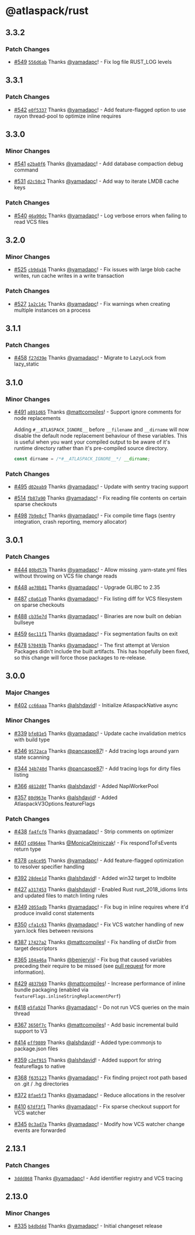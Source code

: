 # @atlaspack/rust

## 3.3.2

### Patch Changes

- [#549](https://github.com/atlassian-labs/atlaspack/pull/549) [`556d6ab`](https://github.com/atlassian-labs/atlaspack/commit/556d6ab8ede759fa7f37fcd3f4da336ef1c55e8f) Thanks [@yamadapc](https://github.com/yamadapc)! - Fix log file RUST_LOG levels

## 3.3.1

### Patch Changes

- [#542](https://github.com/atlassian-labs/atlaspack/pull/542) [`e0f5337`](https://github.com/atlassian-labs/atlaspack/commit/e0f533757bd1019dbd108a04952c87da15286e09) Thanks [@yamadapc](https://github.com/yamadapc)! - Add feature-flagged option to use rayon thread-pool to optimize inline requires

## 3.3.0

### Minor Changes

- [#541](https://github.com/atlassian-labs/atlaspack/pull/541) [`e2ba0f6`](https://github.com/atlassian-labs/atlaspack/commit/e2ba0f69702656f3d1ce95ab1454e35062b13b39) Thanks [@yamadapc](https://github.com/yamadapc)! - Add database compaction debug command

- [#531](https://github.com/atlassian-labs/atlaspack/pull/531) [`d2c50c2`](https://github.com/atlassian-labs/atlaspack/commit/d2c50c2c020888b33bb25b8690d9320c2b69e2a6) Thanks [@yamadapc](https://github.com/yamadapc)! - Add way to iterate LMDB cache keys

### Patch Changes

- [#540](https://github.com/atlassian-labs/atlaspack/pull/540) [`46a90dc`](https://github.com/atlassian-labs/atlaspack/commit/46a90dccd019a26b222c878a92d23acc75dc67c5) Thanks [@yamadapc](https://github.com/yamadapc)! - Log verbose errors when failing to read VCS files

## 3.2.0

### Minor Changes

- [#525](https://github.com/atlassian-labs/atlaspack/pull/525) [`cb9da16`](https://github.com/atlassian-labs/atlaspack/commit/cb9da16fb2648e7f53c64df0313f60d5fb8970cc) Thanks [@yamadapc](https://github.com/yamadapc)! - Fix issues with large blob cache writes, run cache writes in a write transaction

### Patch Changes

- [#527](https://github.com/atlassian-labs/atlaspack/pull/527) [`1a2c14c`](https://github.com/atlassian-labs/atlaspack/commit/1a2c14c3cd4587551cc12e94d0680c8b71ea12bf) Thanks [@yamadapc](https://github.com/yamadapc)! - Fix warnings when creating multiple instances on a process

## 3.1.1

### Patch Changes

- [#458](https://github.com/atlassian-labs/atlaspack/pull/458) [`f27d39e`](https://github.com/atlassian-labs/atlaspack/commit/f27d39e767b06def059944b3bc5fd50797eaea96) Thanks [@yamadapc](https://github.com/yamadapc)! - Migrate to LazyLock from lazy_static

## 3.1.0

### Minor Changes

- [#491](https://github.com/atlassian-labs/atlaspack/pull/491) [`a891d65`](https://github.com/atlassian-labs/atlaspack/commit/a891d652bc4eb3d757d381adf65c5083f706effc) Thanks [@mattcompiles](https://github.com/mattcompiles)! - Support ignore comments for node replacements

  Adding `#__ATLASPACK_IGNORE__` before `__filename` and `__dirname` will now disable the default node replacement behaviour of these variables. This is useful when you want your compiled output to be aware of it's runtime directory rather than it's pre-compiled source directory.

  ```js
  const dirname = /*#__ATLASPACK_IGNORE__*/ __dirname;
  ```

### Patch Changes

- [#495](https://github.com/atlassian-labs/atlaspack/pull/495) [`d02eab9`](https://github.com/atlassian-labs/atlaspack/commit/d02eab95eb60bf7457e0869af0b773608592c0e6) Thanks [@yamadapc](https://github.com/yamadapc)! - Update with sentry tracing support

- [#514](https://github.com/atlassian-labs/atlaspack/pull/514) [`fb87a90`](https://github.com/atlassian-labs/atlaspack/commit/fb87a901973776b33ca4ce530e9d71669a9bd36d) Thanks [@yamadapc](https://github.com/yamadapc)! - Fix reading file contents on certain sparse checkouts

- [#498](https://github.com/atlassian-labs/atlaspack/pull/498) [`7b9e8cf`](https://github.com/atlassian-labs/atlaspack/commit/7b9e8cf29e01a98e72e46b2b2fb74ccc514f4463) Thanks [@yamadapc](https://github.com/yamadapc)! - Fix compile time flags (sentry integration, crash reporting, memory allocator)

## 3.0.1

### Patch Changes

- [#444](https://github.com/atlassian-labs/atlaspack/pull/444) [`80bd57b`](https://github.com/atlassian-labs/atlaspack/commit/80bd57b9f9e966563957dee0780d956a682eb2d4) Thanks [@yamadapc](https://github.com/yamadapc)! - Allow missing .yarn-state.yml files without throwing on VCS file change reads

- [#448](https://github.com/atlassian-labs/atlaspack/pull/448) [`ae70b81`](https://github.com/atlassian-labs/atlaspack/commit/ae70b810384cf58f9c57d341ab4c925c7bb2060c) Thanks [@yamadapc](https://github.com/yamadapc)! - Upgrade GLIBC to 2.35

- [#487](https://github.com/atlassian-labs/atlaspack/pull/487) [`c0a61a9`](https://github.com/atlassian-labs/atlaspack/commit/c0a61a92405b6830fe39cc17622cc2e97bf02dd7) Thanks [@yamadapc](https://github.com/yamadapc)! - Fix listing diff for VCS filesystem on sparse checkouts

- [#488](https://github.com/atlassian-labs/atlaspack/pull/488) [`cb35e7d`](https://github.com/atlassian-labs/atlaspack/commit/cb35e7d2b90b372de8401792915f12f410508d24) Thanks [@yamadapc](https://github.com/yamadapc)! - Binaries are now built on debian bullseye

- [#459](https://github.com/atlassian-labs/atlaspack/pull/459) [`6ec11f1`](https://github.com/atlassian-labs/atlaspack/commit/6ec11f10a9366fb8a9fc0475c7678235056bd80e) Thanks [@yamadapc](https://github.com/yamadapc)! - Fix segmentation faults on exit

- [#478](https://github.com/atlassian-labs/atlaspack/pull/478) [`570493b`](https://github.com/atlassian-labs/atlaspack/commit/570493beaf754e7985aebc7daaaf6dfcfa8fe56b) Thanks [@yamadapc](https://github.com/yamadapc)! - The first attempt at Version Packages didn't include the built artifacts.
  This has hopefully been fixed, so this change will force those packages to re-release.

## 3.0.0

### Major Changes

- [#402](https://github.com/atlassian-labs/atlaspack/pull/402) [`cc66aaa`](https://github.com/atlassian-labs/atlaspack/commit/cc66aaa66d67dd0cb89e083f387a278e74aad3f0) Thanks [@alshdavid](https://github.com/alshdavid)! - Initialize AtlaspackNative async

### Minor Changes

- [#339](https://github.com/atlassian-labs/atlaspack/pull/339) [`bfe81e5`](https://github.com/atlassian-labs/atlaspack/commit/bfe81e551c4e4bb2cac7fc4745222e66962c1728) Thanks [@yamadapc](https://github.com/yamadapc)! - Update cache invalidation metrics with build type

- [#346](https://github.com/atlassian-labs/atlaspack/pull/346) [`9572aca`](https://github.com/atlassian-labs/atlaspack/commit/9572aca2a2313a3c05551f73e556128e77a37732) Thanks [@pancaspe87](https://github.com/pancaspe87)! - Add tracing logs around yarn state scanning

- [#344](https://github.com/atlassian-labs/atlaspack/pull/344) [`34b740d`](https://github.com/atlassian-labs/atlaspack/commit/34b740d4e2449fba7b50cb9708c56d8033dca5b9) Thanks [@pancaspe87](https://github.com/pancaspe87)! - Add tracing logs for dirty files listing

- [#366](https://github.com/atlassian-labs/atlaspack/pull/366) [`4812d0f`](https://github.com/atlassian-labs/atlaspack/commit/4812d0f7400af0f8416f1b7175ecb87700860a68) Thanks [@alshdavid](https://github.com/alshdavid)! - Added NapiWorkerPool

- [#357](https://github.com/atlassian-labs/atlaspack/pull/357) [`80d963e`](https://github.com/atlassian-labs/atlaspack/commit/80d963ed950f5d742ebd78014cf74f3c65cd4474) Thanks [@alshdavid](https://github.com/alshdavid)! - Added AtlaspackV3Options.featureFlags

### Patch Changes

- [#438](https://github.com/atlassian-labs/atlaspack/pull/438) [`fa4fcf6`](https://github.com/atlassian-labs/atlaspack/commit/fa4fcf69a82b0a3727066ada6e93a149b259936e) Thanks [@yamadapc](https://github.com/yamadapc)! - Strip comments on optimizer

- [#401](https://github.com/atlassian-labs/atlaspack/pull/401) [`cd964ee`](https://github.com/atlassian-labs/atlaspack/commit/cd964eed5a330ae63733656ded691d1ea3afe4e3) Thanks [@MonicaOlejniczak](https://github.com/MonicaOlejniczak)! - Fix respondToFsEvents return type

- [#378](https://github.com/atlassian-labs/atlaspack/pull/378) [`ce4ce95`](https://github.com/atlassian-labs/atlaspack/commit/ce4ce953914e08991cf58c70c98f758690e5ee21) Thanks [@yamadapc](https://github.com/yamadapc)! - Add feature-flagged optimization to resolver specifier handling

- [#392](https://github.com/atlassian-labs/atlaspack/pull/392) [`28dee1d`](https://github.com/atlassian-labs/atlaspack/commit/28dee1db7d9a995161b45f76c1a03b80ccaeab4b) Thanks [@alshdavid](https://github.com/alshdavid)! - Added win32 target to lmdblite

- [#427](https://github.com/atlassian-labs/atlaspack/pull/427) [`a317453`](https://github.com/atlassian-labs/atlaspack/commit/a317453432b7f30e98f2a4cbcafdaa5601bcde63) Thanks [@alshdavid](https://github.com/alshdavid)! - Enabled Rust rust_2018_idioms lints and updated files to match linting rules

- [#349](https://github.com/atlassian-labs/atlaspack/pull/349) [`2055adb`](https://github.com/atlassian-labs/atlaspack/commit/2055adbe31de792e2a2a591b94d2f33f50735879) Thanks [@yamadapc](https://github.com/yamadapc)! - Fix bug in inline requires where it'd produce invalid const statements

- [#350](https://github.com/atlassian-labs/atlaspack/pull/350) [`cfa1c63`](https://github.com/atlassian-labs/atlaspack/commit/cfa1c63d710c5f9c9abc55f34220b70fb517c3b8) Thanks [@yamadapc](https://github.com/yamadapc)! - Fix VCS watcher handling of new yarn.lock files between revisions

- [#387](https://github.com/atlassian-labs/atlaspack/pull/387) [`17427a2`](https://github.com/atlassian-labs/atlaspack/commit/17427a2b2fc9c34ef0b941907c2868edef6d1507) Thanks [@mattcompiles](https://github.com/mattcompiles)! - Fix handling of distDir from target descriptors

- [#365](https://github.com/atlassian-labs/atlaspack/pull/365) [`104a46a`](https://github.com/atlassian-labs/atlaspack/commit/104a46a5ee1fae176d29fcc6420d6bd9c01b35b1) Thanks [@benjervis](https://github.com/benjervis)! - Fix bug that caused variables preceding their require to be missed (see [pull request] for more information).

  [pull request]: https://github.com/atlassian-labs/atlaspack/pull/365

- [#429](https://github.com/atlassian-labs/atlaspack/pull/429) [`4837b69`](https://github.com/atlassian-labs/atlaspack/commit/4837b6988e56ca842a24797b796160964d3696ce) Thanks [@mattcompiles](https://github.com/mattcompiles)! - Increase performance of inline bundle packaging (enabled via `featureFlags.inlineStringReplacementPerf`)

- [#418](https://github.com/atlassian-labs/atlaspack/pull/418) [`e5fa92d`](https://github.com/atlassian-labs/atlaspack/commit/e5fa92de26c87fb5d4d681af1931451749ba970a) Thanks [@yamadapc](https://github.com/yamadapc)! - Do not run VCS queries on the main thread

- [#367](https://github.com/atlassian-labs/atlaspack/pull/367) [`3650f7c`](https://github.com/atlassian-labs/atlaspack/commit/3650f7c9ab803b5ae20b223e82b2268a1b614e43) Thanks [@mattcompiles](https://github.com/mattcompiles)! - Add basic incremental build support to V3

- [#414](https://github.com/atlassian-labs/atlaspack/pull/414) [`eff9809`](https://github.com/atlassian-labs/atlaspack/commit/eff98093703b9999a511b87a19562f5aaccfcb53) Thanks [@alshdavid](https://github.com/alshdavid)! - Added type:commonjs to package.json files

- [#359](https://github.com/atlassian-labs/atlaspack/pull/359) [`c2ef915`](https://github.com/atlassian-labs/atlaspack/commit/c2ef915dc54784ce4b8180025ac1b2e13b375002) Thanks [@alshdavid](https://github.com/alshdavid)! - Added support for string featureflags to native

- [#368](https://github.com/atlassian-labs/atlaspack/pull/368) [`f635123`](https://github.com/atlassian-labs/atlaspack/commit/f635123f9a06961bc5e053e237f1023f10800ea3) Thanks [@yamadapc](https://github.com/yamadapc)! - Fix finding project root path based on .git / .hg directories

- [#372](https://github.com/atlassian-labs/atlaspack/pull/372) [`8fae5f3`](https://github.com/atlassian-labs/atlaspack/commit/8fae5f3005bd7c806b175b4df1754abf58922591) Thanks [@yamadapc](https://github.com/yamadapc)! - Reduce allocations in the resolver

- [#410](https://github.com/atlassian-labs/atlaspack/pull/410) [`67df3f1`](https://github.com/atlassian-labs/atlaspack/commit/67df3f1af1432d77ee6b8850010d976d3313693a) Thanks [@yamadapc](https://github.com/yamadapc)! - Fix sparse checkout support for VCS watcher

- [#345](https://github.com/atlassian-labs/atlaspack/pull/345) [`0c3ad7a`](https://github.com/atlassian-labs/atlaspack/commit/0c3ad7a302330da1d5e3c025963cc583eb5c28ed) Thanks [@yamadapc](https://github.com/yamadapc)! - Modify how VCS watcher change events are forwarded

## 2.13.1

### Patch Changes

- [`3ddd868`](https://github.com/atlassian-labs/atlaspack/commit/3ddd8682a6edb5c6a35357cfa3ade5741aff5f06) Thanks [@yamadapc](https://github.com/yamadapc)! - Add identifier registry and VCS tracing

## 2.13.0

### Minor Changes

- [#335](https://github.com/atlassian-labs/atlaspack/pull/335) [`b4dbd4d`](https://github.com/atlassian-labs/atlaspack/commit/b4dbd4d5b23d1b7aa3fcdf59cc7bc8bedd3a59cf) Thanks [@yamadapc](https://github.com/yamadapc)! - Initial changeset release
